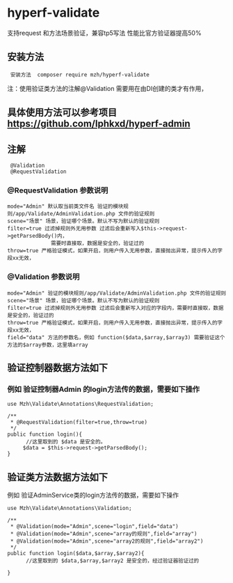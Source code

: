 # hyperf-validate
支持request 和方法场景验证，兼容tp5写法
性能比官方验证器提高50% 

## 安装方法

     安装方法  composer require mzh/hyperf-validate
     

注：使用验证类方法的注解@Validation 需要用在由DI创建的类才有作用，
## 具体使用方法可以参考项目 https://github.com/lphkxd/hyperf-admin

## 注解
     @Validation
     @RequestValidation

### @RequestValidation 参数说明
```
mode="Admin" 默认取当前类文件名 验证的模块规则/app/Validate/AdminValidation.php 文件的验证规则
scene="场景" 场景，验证哪个场景。默认不写为默认的验证规则
filter=true 过滤掉规则外无用参数 过滤后会重新写入$this->request->getParsedBody()内，
              需要时直接取，数据是安全的，验证过的
throw=true 严格验证模式，如果开启，则用户传入无用参数，直接抛出异常，提示传入的字段xx无效，
```
### @Validation 参数说明
```
mode="Admin" 验证的模块规则/app/Validate/AdminValidation.php 文件的验证规则
scene="场景" 场景，验证哪个场景。默认不写为默认的验证规则
filter=true 过滤掉规则外无用参数 过滤后会重新写入对应的字段内，需要时直接取，数据是安全的，验证过的
throw=true 严格验证模式，如果开启，则用户传入无用参数，直接抛出异常，提示传入的字段xx无效，
field="data" 方法的参数名，例如 function($data,$array,$array3) 需要验证这个方法的$array参数，这里填array
```  
    
## 验证控制器数据方法如下


### 例如 验证控制器Admin 的login方法传的数据，需要如下操作
```
use Mzh\Validate\Annotations\RequestValidation;

/**
 * @RequestValidation(filter=true,throw=true)
 */
public function login(){
      //这里取到的 $data 是安全的。
     $data = $this->request->getParsedBody();
}
```

## 验证类方法数据方法如下
例如 验证AdminService类的login方法传的数据，需要如下操作
```
use Mzh\Validate\Annotations\Validation;

/**
 * @Validation(mode="Admin",scene="login",field="data")
 * @Validation(mode="Admin",scene="array的规则",field="array")
 * @Validation(mode="Admin",scene="array2的规则",field="array2")
 */
public function login($data,$array,$array2){
      //这里取到的 $data,$array,$array2 是安全的，经过验证器验证过的

}
```
